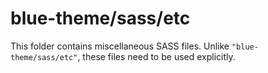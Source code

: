 # blue-theme/sass/etc

This folder contains miscellaneous SASS files. Unlike `"blue-theme/sass/etc"`, these files
need to be used explicitly.
